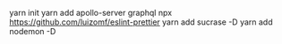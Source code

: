 yarn init
yarn add apollo-server graphql
npx https://github.com/luizomf/eslint-prettier
yarn add sucrase -D
yarn add nodemon -D
